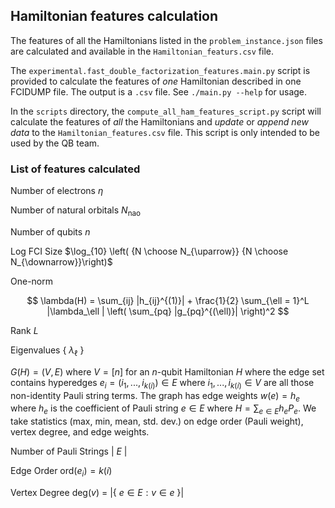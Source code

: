 ## Hamiltonian features calculation


The features of all the Hamiltonians listed in the `problem_instance.json` files are calculated and available in the `Hamiltonian_featurs.csv` file.  

The `experimental.fast_double_factorization_features.main.py` script is provided to calculate the features of *one* Hamiltonian 
described in one FCIDUMP file.  The output is a `.csv` file.  See `./main.py --help` for usage.

In the `scripts` directory, the `compute_all_ham_features_script.py` script will calculate the features of *all* the Hamiltonians and *update* or *append new data* to the `Hamiltonian_features.csv` file.  This script is only intended to be used by the QB team.


### List of features calculated

Number of electrons $\eta$

Number of natural orbitals $N_{\text{nao}}$

Number of qubits $n$

Log FCI Size $\log_{10} \left( {N \choose N_{\uparrow}} {N \choose N_{\downarrow}}\right)$

One-norm

$$
        \lambda(H) = \sum_{ij} |h_{ij}^{(1)}| + \frac{1}{2} \sum_{\ell = 1}^L |\lambda_\ell | \left( \sum_{pq} |g_{pq}^{(\ell)}| \right)^2
$$

Rank $L$

Eigenvalues { $\lambda_\ell$ }

 $G(H) = (V,E)$ where $V = [n]$ for an $n$-qubit Hamiltonian $H$ where the edge set contains hyperedges $e_i = (i_1,...,i_{k(i)}) \in E$ where $i_1, ..., i_{k(i)} \in V$ are all those non-identity Pauli string terms. The graph has edge weights $w(e) = h_e$ where $h_e$ is the coefficient of Pauli string $e \in E$ where $H = \sum_{e \in E} h_e P_e$. We take statistics (max, min, mean, std. dev.) on edge order (Pauli weight), vertex degree, and edge weights.

Number of Pauli Strings | $E$ |

Edge Order $\mathrm{ord}(e_i) = k(i)$

Vertex Degree $\mathrm{deg}(v)$ = |{ $e \in E : v \in e$ }|


